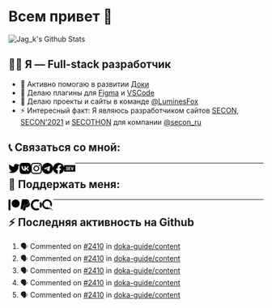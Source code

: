 # Всем привет 👋

<img alt="Jag_k&#39;s Github Stats" height="195" src="https://github-readme-stats.vercel.app/api?username=jag-k&amp;show_icons=true&amp;hide_border=true&amp;theme=dark&amp;count_private=true"/>

## 👨‍💻 Я — Full-stack разработчик

- 🔭 Активно помогаю в развитии [Доки](https://doka.guide)
- 🌱 Делаю плагины для [Figma](https://figma.com) и [VSCode](https://code.visualstudio.com)
- 👯 Делаю проекты и сайты в команде [@LuminesFox](https://github.com/luminesfox)
- ⚡ Интересный факт: Я являюсь разработчиком сайтов [SECON](https://secon.ru), [SECON'2021](https://2021.secon.ru) и [SECOTHON](http://secothon.secon.ru) для компании [@secon_ru](https://github.com/secon_ru)


## 📞 Связаться со мной:

[<img align="left" width="22px" alt="Jag_k | Twitter" src="icons/twitter.svg"/>][twitter]
[<img align="left" width="22px" alt="Jag_k | VK" src="icons/vk.svg"/>][vk]
[<img align="left" width="22px" alt="Jag_k | Instagram" src="icons/instagram.svg"/>][instagram]
[<img align="left" width="22px" alt="Jag_k | Telegram" src="icons/telegram.svg"/>][telegram]
[<img align="left" width="22px" alt="Jag_k | Facebook" src="icons/facebook.svg"/>][facebook]
[<img align="left" width="22px" alt="Jag_k | DEV Profile" src="icons/devdotto.svg"/>][devto]

-------

## 💸 Поддержать меня:

[<img align="left" width="22px" alt="Jag_k | Patreon" src="icons/patreon.svg"/>][patreon]
[<img align="left" width="22px" alt="Jag_k | PayPal" src="icons/paypal.svg"/>][paypal]
[<img align="left" width="22px" alt="Jag_k | Open Collective" src="icons/opencollective.svg"/>][opencollective]
[<img align="left" width="22px" alt="Jag_k | Qiwi" src="icons/qiwi.svg"/>][qiwi]

-------

## :zap: Последняя активность на Github
  
<!--START_SECTION:activity-->
1. 🗣 Commented on [#2410](https://github.com/doka-guide/content/issues/2410) in [doka-guide/content](https://github.com/doka-guide/content)
2. 🗣 Commented on [#2410](https://github.com/doka-guide/content/issues/2410) in [doka-guide/content](https://github.com/doka-guide/content)
3. 🗣 Commented on [#2410](https://github.com/doka-guide/content/issues/2410) in [doka-guide/content](https://github.com/doka-guide/content)
4. 🗣 Commented on [#2410](https://github.com/doka-guide/content/issues/2410) in [doka-guide/content](https://github.com/doka-guide/content)
5. 🗣 Commented on [#2410](https://github.com/doka-guide/content/issues/2410) in [doka-guide/content](https://github.com/doka-guide/content)
<!--END_SECTION:activity-->


[website]: https://jagk.ru
[twitter]: https://twitter.com/jag_k_
[instagram]: https://instagram.com/jag_k_
[vk]: https://vk.com/jag_konon
[telegram]: https://telegram.me/jag_k
[facebook]: https://facebook.com/jag.konon
[devto]: https://dev.to/jag_k

[patreon]: https://patreon.com/jag_k
[paypal]: https://paypal.me/jag_k
[opencollective]: https://opencollective.com/jag_k
[qiwi]: https://qiwi.com/n/JAGKONON
